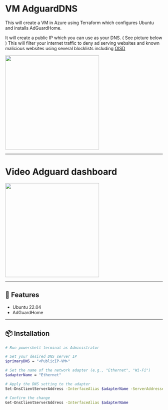 # VM AdguardDNS

This will create a VM in Azure using Terraform which configures Ubuntu and installs AdGuardHome.

It will create a public IP which you can use as your DNS. ( See picture below )
This will filter your internet traffic to deny ad serving websites and known malicious websites
using several blocklists including [OISD](https://oisd.nl/)

<img src="https://www.magnify247.com/wp-content/uploads/sites/346/2020/02/mag4.png" width="300"/>

---

# Video Adguard dashboard
<a href="https://cdn.adguard.com/public/Adguard/Blog/AGHome/dashboard.mp4" target="_blank">
  <img src="https://cdn.adguard.com/public/Adguard/Blog/AGHome/dashboard.jpg" width="300"/>
</a>

---

## 🚀 Features

- Ubuntu 22.04
- AdGuardHome

---

## 📦 Installation

```bash
# Run powershell terminal as Administrator

# Set your desired DNS server IP
$primaryDNS = "<PublicIP-VM>"

# Set the name of the network adapter (e.g., "Ethernet", "Wi-Fi")
$adapterName = "Ethernet"

# Apply the DNS setting to the adapter
Set-DnsClientServerAddress -InterfaceAlias $adapterName -ServerAddresses $primaryDNS

# Confirm the change
Get-DnsClientServerAddress -InterfaceAlias $adapterName
